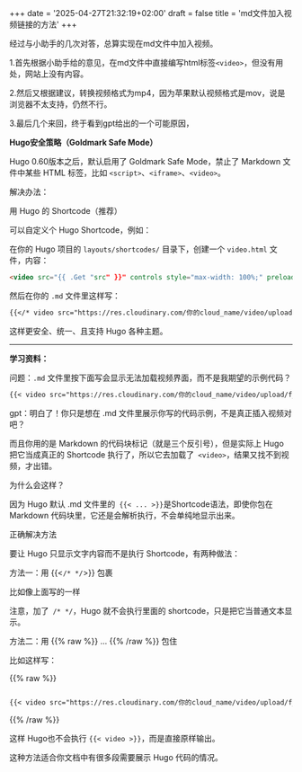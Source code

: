 +++
date = '2025-04-27T21:32:19+02:00'
draft = false
title = 'md文件加入视频链接的方法'
+++

经过与小助手的几次对答，总算实现在md文件中加入视频。

1.首先根据小助手给的意见，在md文件中直接编写html标签`<video>`，但没有用处，网站上没有内容。

2.然后又根据建议，转换视频格式为mp4，因为苹果默认视频格式是mov，说是浏览器不太支持，仍然不行。

3.最后几个来回，终于看到gpt给出的一个可能原因，

**Hugo安全策略（Goldmark Safe Mode）**

Hugo 0.60版本之后，默认启用了 Goldmark Safe Mode，禁止了 Markdown 文件中某些 HTML 标签，比如 `<script>`、`<iframe>`、`<video>`。

解决办法：

用 Hugo 的 Shortcode（推荐）

可以自定义个 Hugo Shortcode，例如：

在你的 Hugo 项目的 `layouts/shortcodes/` 目录下，创建一个 `video.html` 文件，内容：

``` html
<video src="{{ .Get "src" }}" controls style="max-width: 100%;" preload="metadata"></video>
```

然后在你的 `.md` 文件里这样写：

``` markdown
{{</* video src="https://res.cloudinary.com/你的cloud_name/video/upload/f_auto,q_auto/你的public_id" */>}}
```

这样更安全、统一、且支持 Hugo 各种主题。

---
**学习资料：**

问题：`.md` 文件里按下面写会显示无法加载视频界面，而不是我期望的示例代码？

``` markdown
{{< video src="https://res.cloudinary.com/你的cloud_name/video/upload/f_auto,q_auto/你的public_id" >}}
```

gpt：明白了！你只是想在 .md 文件里展示你写的代码示例，不是真正插入视频对吧？

而且你用的是 Markdown 的代码块标记（就是三个反引号），但是实际上 Hugo 把它当成真正的 Shortcode 执行了，所以它去加载了` <video>`，结果又找不到视频，才出错。

为什么会这样？

因为 Hugo 默认 .md 文件里的``` {{< ... >}}```是Shortcode语法，即使你包在 Markdown 代码块里，它还是会解析执行，不会单纯地显示出来。

正确解决方法

要让 Hugo 只显示文字内容而不是执行 Shortcode，有两种做法：

方法一：用 {{<`/* */`>}} 包裹

比如像上面写的一样

注意，加了` /* */`，Hugo 就不会执行里面的 shortcode，只是把它当普通文本显示。

方法二：用 {{% raw %}} ... {{% /raw %}} 包住

比如这样写：

{{% raw %}}
```markdown

{{< video src="https://res.cloudinary.com/你的cloud_name/video/upload/f_auto,q_auto/你的public_id" >}}
```
{{% /raw %}}

这样 Hugo也不会执行 `{{< video >}}`，而是直接原样输出。

这种方法适合你文档中有很多段需要展示 Hugo 代码的情况。